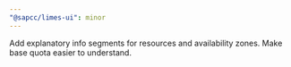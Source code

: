 ```yaml
---
"@sapcc/limes-ui": minor
---
```


Add explanatory info segments for resources and availability zones. Make base quota easier to understand.
